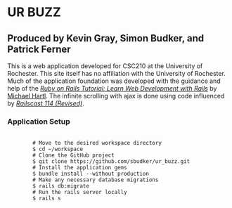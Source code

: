 <h1>UR BUZZ</h1>
<h2>Produced by
Kevin Gray, 
Simon Budker, and 
Patrick Ferner</h2>
<p>
	This is a web application developed for CSC210 at the University of Rochester. This site itself has no affiliation with the University of Rochester. Much of the application foundation was developed with the guidance and help of the <a href="https://www.railstutorial.org/"><em>Ruby on Rails Tutorial: Learn Web Development with Rails</em></a> by <a href="http://www.michaelhartl.com/">Michael Hartl</a>. The infinite scrolling with ajax is done using code influenced by <a href="https://www.youtube.com/watch?v=PQX2fgB6y10"><em>Railscast 114 (Revised)</em></a>.
</p>
<h3>Application Setup</h3>
<pre>
	<code>
		# Move to the desired workspace directory
		$ cd ~/workspace
		# Clone the GitHub project
		$ git clone https://github.com/sbudker/ur_buzz.git
		# Install the application gems
		$ bundle install --without production
		# Make any necessary database migrations
		$ rails db:migrate
		# Run the rails server locally
		$ rails s
	</code>
</pre>
